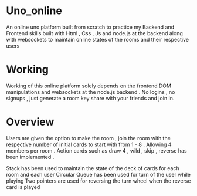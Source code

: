 # Uno_online
An online uno platform built from scratch to practice my Backend and Frontend skills built with Html , Css , Js and node.js at the backend along with websockets to maintain online states of the rooms and their respective users

# Working
Working of this online platform solely depends on the frontend DOM manipulations and websockets at the node.js backend . No logins , no signups , just generate a room key share with your friends and join in.

# Overview
Users are given the option to make the room , join the room with the respective number of initial cards to start with from 1 - 8 . Allowing 4 members per room . Action cards such as draw 4 , wild , skip , reverse has been implemented . 

Stack has been used to maintain the state of the deck of cards for each room and each user
Circular Queue has been used for turn of the user while playing
Two pointers are used for reversing the turn wheel when the reverse card is played
